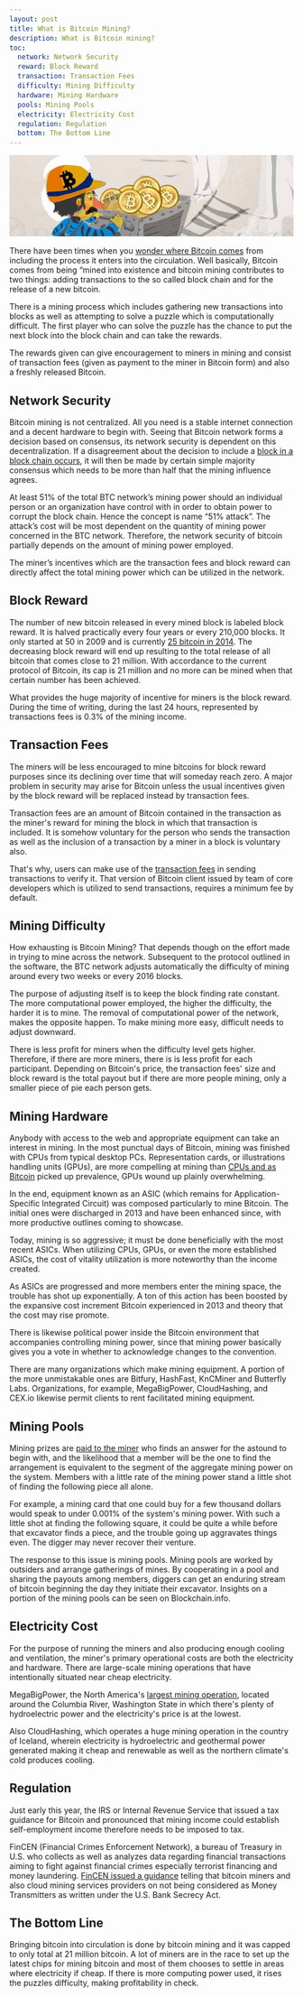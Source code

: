 ```yaml
---
layout: post
title: What is Bitcoin Mining?
description: What is Bitcoin mining?
toc:
  network: Network Security
  reward: Block Reward
  transaction: Transaction Fees
  difficulty: Mining Difficulty
  hardware: Mining Hardware
  pools: Mining Pools
  electricity: Electricity Cost
  regulation: Regulation
  bottom: The Bottom Line
---
```


<p><center><img src="/images/bitcoin-mining-2.jpg" alt="bitcoin mining"/></center></p>

<p>There have been times when you <a href="/blog/">wonder where Bitcoin comes</a> from including the process it enters into the circulation. Well basically, Bitcoin comes from being “mined into existence and bitcoin mining contributes to two things: adding transactions to the so called block chain and for the release of a new bitcoin. </p>

<p>There is a mining process which includes gathering new transactions into blocks as well as attempting to solve a puzzle which is computationally difficult. The first player who can solve the puzzle has the chance to put the next block into the block chain and can take the rewards. </p>

<p>The rewards given can give encouragement to miners in mining and consist of transaction fees (given as payment to the miner in Bitcoin form) and also a freshly released Bitcoin.</p>
 
<h2 id="network">Network Security</h2>

<p>Bitcoin mining is not centralized. All you need is a stable internet connection and a decent hardware to begin with. Seeing that Bitcoin network forms a decision based on consensus, its network security is dependent on this decentralization. If a disagreement about the decision to include a <a href="/bitcoin-miner-antminer-s9/">block in a block chain occurs</a>, it will then be made by certain simple majority consensus which needs to be more than half that the mining influence agrees.  </p>

<p>At least 51% of the total BTC network’s mining power should an individual person or an organization have control with in order to obtain power to corrupt the block chain. Hence the concept is name “51% attack”. The attack’s cost will be most dependent on the quantity of mining power concerned in the BTC network. Therefore, the network security of bitcoin partially depends on the amount of mining power employed.</p>

<p>The miner’s incentives which are the transaction fees and block reward can directly affect the total mining power which can be utilized in the network.</p>

<h2 id="reward">Block Reward</h2>

<p>The number of new bitcoin released in every mined block is labeled block reward. It is halved practically every four years or every 210,000 blocks. It only started at 50 in 2009 and is currently <a href="/hardware/">25 bitcoin in 2014</a>. The decreasing block reward will end up resulting to the total release of all bitcoin that comes close to 21 million. With accordance to the current protocol of Bitcoin, its cap is 21 million and no more can be mined when that certain number has been achieved.</p>

<p>What provides the huge majority of incentive for miners is the block reward. During the time of writing, during the last 24 hours, represented by transactions fees is 0.3% of the mining income.</p>

<h2 id="transaction">Transaction Fees</h2>

<p>The miners will be less encouraged to mine bitcoins for block reward purposes since its declining over time that will someday reach zero. A major problem in security may arise for Bitcoin unless the usual incentives given by the block reward will be replaced instead by transaction fees.</p>
 
<p>Transaction fees are an amount of Bitcoin contained in the transaction as the miner's reward for mining the block in which that transaction is included. It is somehow voluntary for the person who sends the transaction as well as the inclusion of a transaction by a miner in a block is voluntary also. </p>

<p>That's why, users can make use of the <a href="/usb-bitcoin-miner/">transaction fees</a> in sending transactions to verify it. That version of Bitcoin client issued by team of core developers which is utilized to send transactions, requires a minimum fee by default. </p>

<h2 id="difficulty">Mining Difficulty</h2>

<p>How exhausting is Bitcoin Mining? That depends though on the effort made in trying to mine across the network. Subsequent to the protocol outlined in the software, the BTC network adjusts automatically the difficulty of mining around every two weeks or every 2016 blocks. </p>

<p>The purpose of adjusting itself is to keep the block finding rate constant. The more computational power employed, the higher the difficulty, the harder it is to mine. The removal of computational power of the network, makes the opposite happen. To make mining more easy,  difficult needs to adjust downward.</p>

<p>There is less profit for miners when the difficulty level gets higher. Therefore, if there are more miners, there is is less profit for each participant. Depending on Bitcoin's price, the transaction fees' size and block reward is the total payout but if there are more people mining, only a smaller piece of pie each person gets.</p> 

<h2 id="hardware">Mining Hardware </h2>

<p>Anybody with access to the web and appropriate equipment can take an interest in mining. In the most punctual days of Bitcoin, mining was finished with CPUs from typical desktop PCs. Representation cards, or illustrations handling units (GPUs), are more compelling at mining than <a href="/bitcoin-miner-SP20-jackson/">CPUs and as Bitcoin</a> picked up prevalence, GPUs wound up plainly overwhelming. </p>

<p>In the end, equipment known as an ASIC (which remains for Application-Specific Integrated Circuit) was composed particularly to mine Bitcoin. The initial ones were discharged in 2013 and have been enhanced since, with more productive outlines coming to showcase. </p>

<p>Today, mining is so aggressive; it must be done beneficially with the most recent ASICs. When utilizing CPUs, GPUs, or even the more established ASICs, the cost of vitality utilization is more noteworthy than the income created. </p>

<p>As ASICs are progressed and more members enter the mining space, the trouble has shot up exponentially. A ton of this action has been boosted by the expansive cost increment Bitcoin experienced in 2013 and theory that the cost may rise promote. </p>

<p>There is likewise political power inside the Bitcoin environment that accompanies controlling mining power, since that mining power basically gives you a vote in whether to acknowledge changes to the convention. </p>

<p>There are many organizations which make mining equipment. A portion of the more unmistakable ones are Bitfury, HashFast, KnCMiner and Butterfly Labs. Organizations, for example, MegaBigPower, CloudHashing, and CEX.io likewise permit clients to rent facilitated mining equipment. </p>

<h2 id="pools">Mining Pools </h2>

<p>Mining prizes are <a href="/software/">paid to the miner</a> who finds an answer for the astound to begin with, and the likelihood that a member will be the one to find the arrangement is equivalent to the segment of the aggregate mining power on the system. Members with a little rate of the mining power stand a little shot of finding the following piece all alone. </p>

<p>For example, a mining card that one could buy for a few thousand dollars would speak to under 0.001% of the system's mining power. With such a little shot at finding the following square, it could be quite a while before that excavator finds a piece, and the trouble going up aggravates things even. The digger may never recover their venture. </p>

<p>The response to this issue is mining pools. Mining pools are worked by outsiders and arrange gatherings of mines. By cooperating in a pool and sharing the payouts among members, diggers can get an enduring stream of bitcoin beginning the day they initiate their excavator. Insights on a portion of the mining pools can be seen on Blockchain.info.</p>

<h2 id="electricity">Electricity Cost</h2>

<p>For the purpose of running the miners and also producing enough cooling and ventilation, the miner's primary operational costs are both the electricity and hardware. There are large-scale mining operations that have intentionally situated near cheap electricity. </p>

<p>MegaBigPower, the North America's <a href="/cloud/">largest mining operation</a>, located around the Columbia River, Washington State in which there's plenty of hydroelectric power and the electricity's price is at the lowest. </p>

<p>Also CloudHashing, which operates a huge mining operation in the country of Iceland, wherein electricity is hydroelectric and geothermal power generated making it cheap and renewable as well as the northern climate's cold produces cooling. </p>

<h2 id="regulation">Regulation</h2>

<p>Just early this year, the IRS or Internal Revenue Service that issued a tax guidance for Bitcoin and pronounced that mining income could establish self-employment income therefore needs to be imposed to tax.</p>

<p>FinCEN (Financial Crimes Enforcement Network), a bureau of Treasury in U.S. who collects as well as analyzes data regarding financial transactions aiming to fight against financial crimes especially terrorist financing and money laundering. <a href="/pools/">FinCEN issued a guidance</a> telling that bitcoin miners and also cloud mining services providers on not being considered as Money Transmitters as written under the U.S. Bank Secrecy Act. </p>

<h2 id="bottom">The Bottom Line</h2>
 
<p>Bringing bitcoin into circulation is done by bitcoin mining and it was capped to only total at 21 million bitcoin. A lot of miners are in the race to set up the latest chips for mining bitcoin and most of them chooses to settle in areas where electricity if cheap. If there is more computing power used, it rises the puzzles difficulty, making profitability in check. </p>
